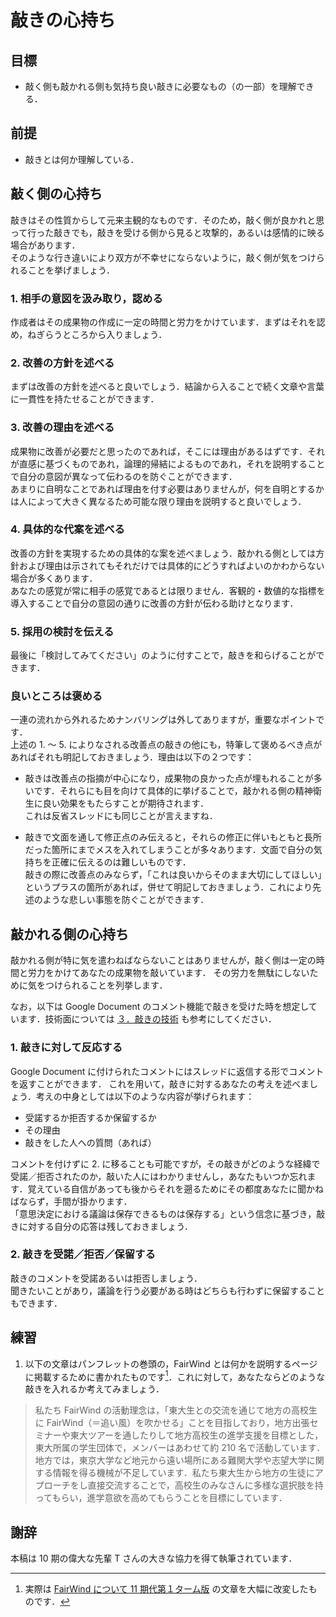 # 敲きの心持ち

## 目標

- 敲く側も敲かれる側も気持ち良い敲きに必要なもの（の一部）を理解できる．

## 前提

- 敲きとは何か理解している．

## 敲く側の心持ち

敲きはその性質からして元来主観的なものです．そのため，敲く側が良かれと思って行った敲きでも，敲きを受ける側から見ると攻撃的，あるいは感情的に映る場合があります．  
そのような行き違いにより双方が不幸せにならないように，敲く側が気をつけられることを挙げましょう．

### 1. 相手の意図を汲み取り，認める

作成者はその成果物の作成に一定の時間と労力をかけています．まずはそれを認め，ねぎらうところから入りましょう．

### 2. 改善の方針を述べる

まずは改善の方針を述べると良いでしょう．結論から入ることで続く文章や言葉に一貫性を持たせることができます．

### 3. 改善の理由を述べる

成果物に改善が必要だと思ったのであれば，そこには理由があるはずです．それが直感に基づくものであれ，論理的帰結によるものであれ，それを説明することで自分の意図が異なって伝わるのを防ぐことができます．  
あまりに自明なことであれば理由を付す必要はありませんが，何を自明とするかは人によって大きく異なるため可能な限り理由を説明すると良いでしょう．

### 4. 具体的な代案を述べる

改善の方針を実現するための具体的な案を述べましょう．敲かれる側としては方針および理由は示されてもそれだけでは具体的にどうすればよいのかわからない場合が多くあります．  
あなたの感覚が常に相手の感覚であるとは限りません．客観的・数値的な指標を導入することで自分の意図の通りに改善の方針が伝わる助けとなります．

### 5. 採用の検討を伝える

最後に「検討してみてください」のように付すことで，敲きを和らげることができます．

### 良いところは褒める

一連の流れから外れるためナンバリングは外してありますが，重要なポイントです．  
上述の 1. 〜 5. によりなされる改善点の敲きの他にも，特筆して褒めるべき点があればそれも明記しておきましょう．理由は以下の２つです：

- 敲きは改善点の指摘が中心になり，成果物の良かった点が埋もれることが多いです．それらにも目を向けて具体的に挙げることで，敲かれる側の精神衛生に良い効果をもたらすことが期待されます．  
これは反省スレッドにも同じことが言えますね．

- 敲きで文面を通して修正点のみ伝えると，それらの修正に伴いもともと長所だった箇所にまでメスを入れてしまうことが多々あります．文面で自分の気持ちを正確に伝えるのは難しいものです．  
敲きの際に改善点のみならず，「これは良いからそのまま大切にしてほしい」というプラスの箇所があれば，併せて明記しておきましょう．これにより先述のような悲しい事態を防ぐことができます．

## 敲かれる側の心持ち

敲かれる側が特に気を遣わねばならないことはありませんが，敲く側は一定の時間と労力をかけてあなたの成果物を敲いています．
その労力を無駄にしないために気をつけられることを列挙します．

なお，以下は Google Document のコメント機能で敲きを受けた時を想定しています．技術面については [３．敲きの技術](../technique/README.md) も参考にしてください．

### 1. 敲きに対して反応する

Google Document に付けられたコメントにはスレッドに返信する形でコメントを返すことができます．
これを用いて，敲きに対するあなたの考えを述べましょう．考えの中身としては以下のような内容が挙げられます：

- 受諾するか拒否するか保留するか
- その理由
- 敲きをした人への質問（あれば）

コメントを付けずに 2. に移ることも可能ですが，その敲きがどのような経緯で受諾／拒否されたのか，敲いた人にはわかりませんし，あなたもいつか忘れます．覚えている自信があっても後からそれを遡るためにその都度あなたに聞かねばならず，手間が掛かります．  
「意思決定における議論は保存できるものは保存する」という信念に基づき，敲きに対する自分の応答は残しておきましょう．

### 2. 敲きを受諾／拒否／保留する

敲きのコメントを受諾あるいは拒否しましょう．  
聞きたいことがあり，議論を行う必要がある時はどちらも行わずに保留することもできます．

## 練習

1. 以下の文章はパンフレットの巻頭の，FairWind とは何かを説明するページに掲載するために書かれたものです[^1]．これに対して，あなたならどのような敲きを入れるか考えてみましょう．

> 私たち FairWind の活動理念は，「東大生との交流を通じて地方の高校生に FairWind（＝追い風）を吹かせる」ことを目指しており，地方出張セミナーや東大ツアーを通したりして地方高校生の進学支援を目標とした，東大所属の学生団体で，メンバーはあわせて約 210 名で活動しています．  
> 地方では，東京大学など地元から遠い場所にある難関大学や志望大学に関する情報を得る機械が不足しています．私たち東大生から地方の生徒にアプローチをし直接交流することで，高校生のみなさんに多様な選択肢を持ってもらい，進学意欲を高めてもらうことを目標にしています．

## 謝辞

本稿は 10 期の偉大な先輩 T さんの大きな協力を得て執筆されています．

[^1]: 実際は [FairWind について 11 期代第１ターム版](https://fairwind-storage-6.s3.amazonaws.com/media/wiki/attachments/639/FairWindについて11期代第1ターム版.pdf) の文章を大幅に改変したものです．
